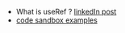 - What is useRef ? [linkedIn post](https://www.linkedin.com/feed/update/urn:li:activity:6926603846517428224/)
- [code sandbox examples](https://codesandbox.io/s/useref-uicqef?file=/src/App.js)
